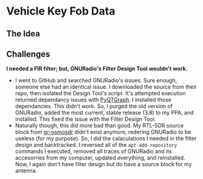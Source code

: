 # Vehicle Key Fob Data

## The Idea


## Challenges
**I needed a FIR filter; but, GNURadio's Filter Design Tool wouldn't work.**
* I went to GitHub and searched GNURadio's issues. Sure enough, someone else had an identical issue. I downloaded the source from their repo, then isolated the Design Tool's script. It's attempted execution returned dependancy issues with [PyQTGraph](www.pyqtgraph.org). I installed those dependancies. This didn't work. So, I purged the old version of GNURadio, added the most current, stable release (3.8) to my PPA, and installed. This fixed the issue with the Filter Design Tool.
* Naturally though, this did more bad than good. My RTL-SDR source block from [gr-osmosdr](https://osmocom.org/) didn't exist anymore, redering GNURadio to be useless (for my purpose). So, I did the calaculations I needed in the filter design and backtracked. I reversed all of the `apt-add-repository` commands I executed, removed all traces of GNURadio and its accesorries from my computer, updated everything, and reinstalled. Now, I again don't have filter design but do have a source block for my antenna.
